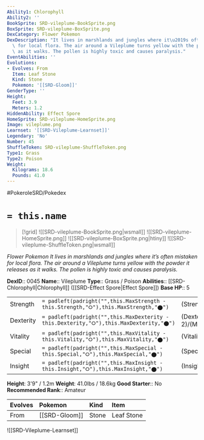 ```yaml
---
Ability1: Chlorophyll
Ability2: ''
BookSprite: SRD-vileplume-BookSprite.png
BoxSprite: SRD-vileplume-BoxSprite.png
DexCategory: Flower Pokemon
DexDescription: "It lives in marshlands and jungles where it\u2019s often mistaken\
  \ for local flora. The air around a Vileplume turns yellow with the powder it releases\
  \ as it walks. The pollen is highly toxic and causes paralysis."
EventAbilities: ''
Evolutions:
- Evolves: From
  Item: Leaf Stone
  Kind: Stone
  Pokemon: '[[SRD-Gloom]]'
GenderType: ''
Height:
  Feet: 3.9
  Meters: 1.2
HiddenAbility: Effect Spore
HomeSprite: SRD-vileplume-HomeSprite.png
Image: vileplume.png
Learnset: '[[SRD-Vileplume-Learnset]]'
Legendary: 'No'
Number: 45
ShuffleToken: SRD-vileplume-ShuffleToken.png
Type1: Grass
Type2: Poison
Weight:
  Kilograms: 18.6
  Pounds: 41.0
---
```


#PokeroleSRD/Pokedex

# `= this.name`

> [!grid]
> ![[SRD-vileplume-BookSprite.png|wsmall]]
> ![[SRD-vileplume-HomeSprite.png]]
> ![[SRD-vileplume-BoxSprite.png|htiny]]
> ![[SRD-vileplume-ShuffleToken.png|wsmall]]


*Flower Pokemon*
*It lives in marshlands and jungles where it’s often mistaken for local flora. The air around a Vileplume turns yellow with the powder it releases as it walks. The pollen is highly toxic and causes paralysis.*

**DexID**:: 0045
**Name**:: Vileplume
**Type**:: Grass / Poison
**Abilities**:: [[SRD-Chlorophyll|Chlorophyll]] ([[SRD-Effect Spore|Effect Spore]])
**Base HP**:: 5

|           |                                                                                        |                                          |
| --------- | -------------------------------------------------------------------------------------- | ---------------------------------------- |
| Strength  | `= padleft(padright("",this.MaxStrength - this.Strength,"⭘"),this.MaxStrength,"⬤")`    | (Strength::2)/(MaxStrength::5)   |
| Dexterity | `= padleft(padright("",this.MaxDexterity - this.Dexterity,"⭘"),this.MaxDexterity,"⬤")` | (Dexterity:: 2)/(MaxDexterity::4) |
| Vitality  | `= padleft(padright("",this.MaxVitality - this.Vitality,"⭘"),this.MaxVitality,"⬤")`    | (Vitality::2)/(MaxVitality::5)   |
| Special   | `= padleft(padright("",this.MaxSpecial - this.Special,"⭘"),this.MaxSpecial,"⬤")`       | (Special::3)/(MaxSpecial::6)     |
| Insight   | `= padleft(padright("",this.MaxInsight - this.Insight,"⭘"),this.MaxInsight,"⬤")`       | (Insight::2)/(MaxInsight::5)     |

**Height**: 3'9" / 1.2m
**Weight**: 41.0lbs / 18.6kg
**Good Starter**:: No
**Recommended Rank**:: Amateur

| Evolves   | Pokemon       | Kind   | Item       |
|:----------|:--------------|:-------|:-----------|
| From      | [[SRD-Gloom]] | Stone  | Leaf Stone |

![[SRD-Vileplume-Learnset]]